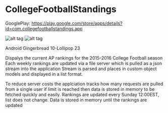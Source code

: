 # CollegeFootballStandings

GooglePlay: https://play.google.com/store/apps/details?id=com.collegefootballstandings.app

![alt tag](https://lh3.googleusercontent.com/LylcpKQ1O6QBDJNLWWeO0xuFnQZHQlboOnfUSDiMsSRZhA7ymoQdXPGoFW7fG02LOu8=h310-rw)
![alt tag](https://lh3.googleusercontent.com/nZVCGPNaeYN3Gj1moKiem9nSIXJlrCYit9apn_KaaeTIGEV_K_Lx1dY_4HaZfrYx-Fw=h310-rw)

Android Gingerbread 10-Lollipop 23

Dispalys the current AP rankings for the 2015-2016 College Football season
Each weekly rankings are updated via a file server which is pulled as a json stream into the application
Stream is parsed and places in custom object models and displayed in a list format. 

To reduce server costs the applciation tracks how many requests are pulled from a single user if limit is reached then data is stored in memory
to be fetched quickly and easily. Rankings are updated every Sunday 12:00EST, list does not change. Data is stored in memory until the rankings are updated


